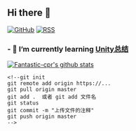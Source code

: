 ## Hi there 👋

[![GitHub](https://img.shields.io/badge/dynamic/json?logo=github&label=GitHub&labelColor=495867&color=495867&query=%24.data.totalSubs&url=https%3A%2F%2Fapi.spencerwoo.com%2Fsubstats%2F%3Fsource%3Dgithub%26queryKey%3Dhayschan&style=flat-square)](https://github.com/Fantastic-cpr)
[![RSS](https://img.shields.io/badge/dynamic/json?logo=rss&logoColor=white&label=RSS&labelColor=95B8D1&color=95B8D1&query=%24.data.totalSubs&url=https%3A%2F%2Fapi.spencerwoo.com%2Fsubstats%2F%3Fsource%3Dfeedly%257Cinoreader%257CfeedsPub%26queryKey%3Dhttps://haysc.tech/feed.xml&style=flat-square)](https://haysc.tech/)
### - 🌱 I’m currently learning [Unity总结](https://github.com/Fantastic-cpr/Fantastic-cpr/blob/main/%E6%8A%80%E6%9C%AF%E6%80%BB%E7%BB%93.md)

[![Fantastic-cpr's github stats](https://github-readme-stats.vercel.app/api?username=Fantastic-cpr&show_icons=true&theme=merko)](https://github.com/Fantastic-cpr)
<!--
**Fantastic-cpr/Fantastic-cpr** is a ✨ _special_ ✨ repository because its `README.md` (this file) appears on your GitHub profile.

Here are some ideas to get you started:

- 🔭 I’m currently working on ...
- 🌱 I’m currently learning ...
- 👯 I’m looking to collaborate on ...
- 🤔 I’m looking for help with ...
- 💬 Ask me about ...
- 📫 How to reach me: ...
- 😄 Pronouns: ...
- ⚡ Fun fact: ...
-->

``` 
<!--git init
git remote add origin https://...
git pull origin master
git add .  或者 git add 文件名
git status
git commit -m "上传文件的注释"
git push origin master
-->
